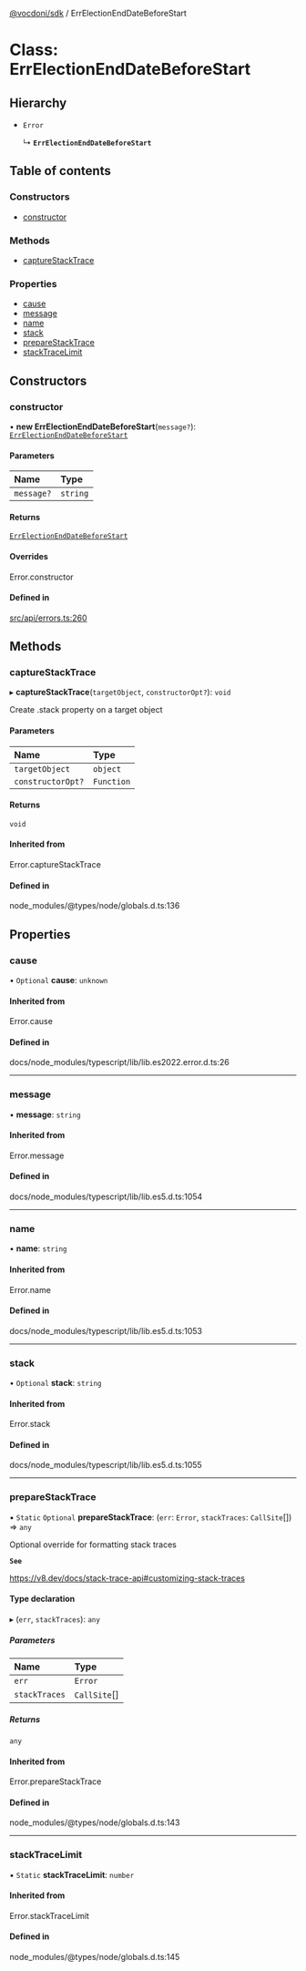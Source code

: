 [@vocdoni/sdk](/sdk) / ErrElectionEndDateBeforeStart

# Class: ErrElectionEndDateBeforeStart

## Hierarchy

- `Error`

  ↳ **`ErrElectionEndDateBeforeStart`**

## Table of contents

### Constructors

- [constructor](ErrElectionEndDateBeforeStart#constructor)

### Methods

- [captureStackTrace](ErrElectionEndDateBeforeStart#capturestacktrace)

### Properties

- [cause](ErrElectionEndDateBeforeStart#cause)
- [message](ErrElectionEndDateBeforeStart#message)
- [name](ErrElectionEndDateBeforeStart#name)
- [stack](ErrElectionEndDateBeforeStart#stack)
- [prepareStackTrace](ErrElectionEndDateBeforeStart#preparestacktrace)
- [stackTraceLimit](ErrElectionEndDateBeforeStart#stacktracelimit)

## Constructors

### constructor

• **new ErrElectionEndDateBeforeStart**(`message?`): [`ErrElectionEndDateBeforeStart`](ErrElectionEndDateBeforeStart)

#### Parameters

| Name | Type |
| :------ | :------ |
| `message?` | `string` |

#### Returns

[`ErrElectionEndDateBeforeStart`](ErrElectionEndDateBeforeStart)

#### Overrides

Error.constructor

#### Defined in

[src/api/errors.ts:260](https://github.com/vocdoni/vocdoni-sdk/blob/179c92b4cecfec787d968dc02b519f64ee15c5d3/src/api/errors.ts#L260)

## Methods

### captureStackTrace

▸ **captureStackTrace**(`targetObject`, `constructorOpt?`): `void`

Create .stack property on a target object

#### Parameters

| Name | Type |
| :------ | :------ |
| `targetObject` | `object` |
| `constructorOpt?` | `Function` |

#### Returns

`void`

#### Inherited from

Error.captureStackTrace

#### Defined in

node_modules/@types/node/globals.d.ts:136

## Properties

### cause

• `Optional` **cause**: `unknown`

#### Inherited from

Error.cause

#### Defined in

docs/node_modules/typescript/lib/lib.es2022.error.d.ts:26

___

### message

• **message**: `string`

#### Inherited from

Error.message

#### Defined in

docs/node_modules/typescript/lib/lib.es5.d.ts:1054

___

### name

• **name**: `string`

#### Inherited from

Error.name

#### Defined in

docs/node_modules/typescript/lib/lib.es5.d.ts:1053

___

### stack

• `Optional` **stack**: `string`

#### Inherited from

Error.stack

#### Defined in

docs/node_modules/typescript/lib/lib.es5.d.ts:1055

___

### prepareStackTrace

▪ `Static` `Optional` **prepareStackTrace**: (`err`: `Error`, `stackTraces`: `CallSite`[]) => `any`

Optional override for formatting stack traces

**`See`**

https://v8.dev/docs/stack-trace-api#customizing-stack-traces

#### Type declaration

▸ (`err`, `stackTraces`): `any`

##### Parameters

| Name | Type |
| :------ | :------ |
| `err` | `Error` |
| `stackTraces` | `CallSite`[] |

##### Returns

`any`

#### Inherited from

Error.prepareStackTrace

#### Defined in

node_modules/@types/node/globals.d.ts:143

___

### stackTraceLimit

▪ `Static` **stackTraceLimit**: `number`

#### Inherited from

Error.stackTraceLimit

#### Defined in

node_modules/@types/node/globals.d.ts:145
